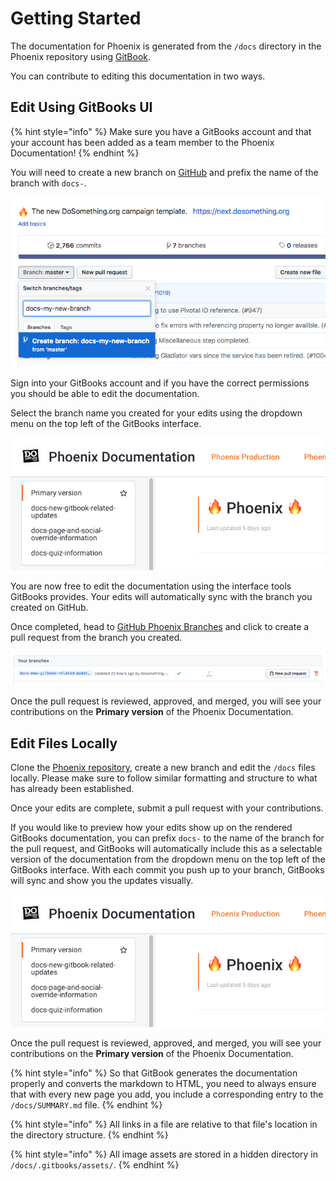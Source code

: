# Getting Started

The documentation for Phoenix is generated from the `/docs` directory in the Phoenix repository using [GitBook](https://www.gitbook.com/).

You can contribute to editing this documentation in two ways.

## Edit Using GitBooks UI

{% hint style="info" %}
Make sure you have a GitBooks account and that your account has been added as a team member to the Phoenix Documentation!
{% endhint %}

You will need to create a new branch on [GitHub](https://github.com/) and prefix the name of the branch with `docs-`.

![Documentation Creating Branch On GitHub](../.gitbook/assets/documentation-creating-branch-on-github.png)

Sign into your GitBooks account and if you have the correct permissions you should be able to edit the documentation.

Select the branch name you created for your edits using the dropdown menu on the top left of the GitBooks interface.

![Documentation Version Dropdown Menu](../.gitbook/assets/documentation-version-dropdown-menu.png)

You are now free to edit the documentation using the interface tools GitBooks provides. Your edits will automatically sync with the branch you created on GitHub.

Once completed, head to [GitHub Phoenix Branches](https://github.com/DoSomething/phoenix-next/branches) and click to create a pull request from the branch you created.

![Documentation Create New Pull Request From Branch.png](../.gitbook/assets/documentation-create-new-pull-request-from-branch.png)

Once the pull request is reviewed, approved, and merged, you will see your contributions on the **Primary version** of the Phoenix Documentation.

## Edit Files Locally

Clone the [Phoenix repository](https://github.com/DoSomething/phoenix-next), create a new branch and edit the `/docs` files locally. Please make sure to follow similar formatting and structure to what has already been established.

Once your edits are complete, submit a pull request with your contributions.

If you would like to preview how your edits show up on the rendered GitBooks documentation, you can prefix `docs-` to the name of the branch for the pull request, and GitBooks will automatically include this as a selectable version of the documentation from the dropdown menu on the top left of the GitBooks interface. With each commit you push up to your branch, GitBooks will sync and show you the updates visually.

![Documentation Version Dropdown Menu](../.gitbook/assets/documentation-version-dropdown-menu.png)

Once the pull request is reviewed, approved, and merged, you will see your contributions on the **Primary version** of the Phoenix Documentation.

{% hint style="info" %}
So that GitBook generates the documentation properly and converts the markdown to HTML, you need to always ensure that with every new page you add, you include a corresponding entry to the `/docs/SUMMARY.md` file.
{% endhint %}

{% hint style="info" %}
All links in a file are relative to that file's location in the directory structure.
{% endhint %}

{% hint style="info" %}
All image assets are stored in a hidden directory in `/docs/.gitbooks/assets/`.
{% endhint %}
